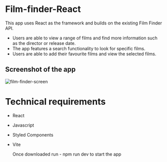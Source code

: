 # Film-finder-React

This app uses React as the framework and builds on the existing Film Finder API.

- Users are able to view a range of films and find more information such as the director or release date.
- The app features a search functionality to look for specific films.
- Users are able to add their favourite films and view the selected films. 

## Screenshot of the app

![film-finder-screen](https://github.com/lamptissue/Film-finder-React/assets/79291013/80b8db96-7e88-4cf5-895e-71d4427a36ec)


# Technical requirements
- React
- Javascript
- Styled Components
- Vite

  Once downloaded run - npm run dev to start the app
